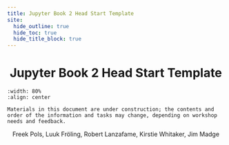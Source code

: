 ```yaml
---
title: Jupyter Book 2 Head Start Template
site:
  hide_outline: true
  hide_toc: true
  hide_title_block: true
---
```


<div style="text-align: center">

# Jupyter Book 2 Head Start Template

</div>

```{figure} content/figures/logo.svg
:width: 80%
:align: center
```

```{warning} Work in Progress
Materials in this document are under construction; the contents and order of the information and tasks may change, depending on workshop needs and feedback.
```

<div style="text-align: center", font-size: 1.2em>
Freek Pols, Luuk Fröling, Robert Lanzafame, Kirstie Whitaker, Jim Madge
</div>
